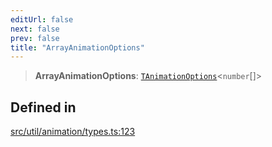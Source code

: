 ```yaml
---
editUrl: false
next: false
prev: false
title: "ArrayAnimationOptions"
---
```


> **ArrayAnimationOptions**: [`TAnimationOptions`](/api/namespaces/util/type-aliases/tanimationoptions/)\<`number`[]\>

## Defined in

[src/util/animation/types.ts:123](https://github.com/fabricjs/fabric.js/blob/5c1240d8b4662e45868dd33f385f941de21c8e9c/src/util/animation/types.ts#L123)
